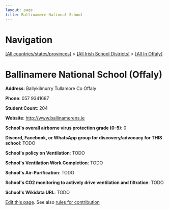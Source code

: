 ```yaml
---
layout: page
title: Ballinamere National School
---
```

# Navigation

[[All countries/states/provinces]](../../..) > [[All Irish School Districts]](../..) > [[All In Offaly]](..)

# Ballinamere National School (Offaly)

**Address**: Ballykilmurry Tullamore Co Offaly

**Phone**: 057 9341687

**Student Count**: 204

**Website**: <http://www.ballinamerens.ie>

**School's overall airborne virus protection grade (0-5)**: 0

**Discord, Facebook, or WhatsApp group for discovery/advocacy for THIS school**: TODO

**School's policy on Ventilation**: TODO

**School's Ventilation Work Completion**: TODO

**School's Air-Purification**: TODO

**School's CO2 monitoring to actively drive ventilation and filtration**: TODO

**School's Wikidata URL**: TODO


[Edit this page](https://github.com/ventilate-schools/Ireland/edit/main/./Offaly/Ballinamere_National_School.md). See also [rules for contribution](../../../contribution-rules/)